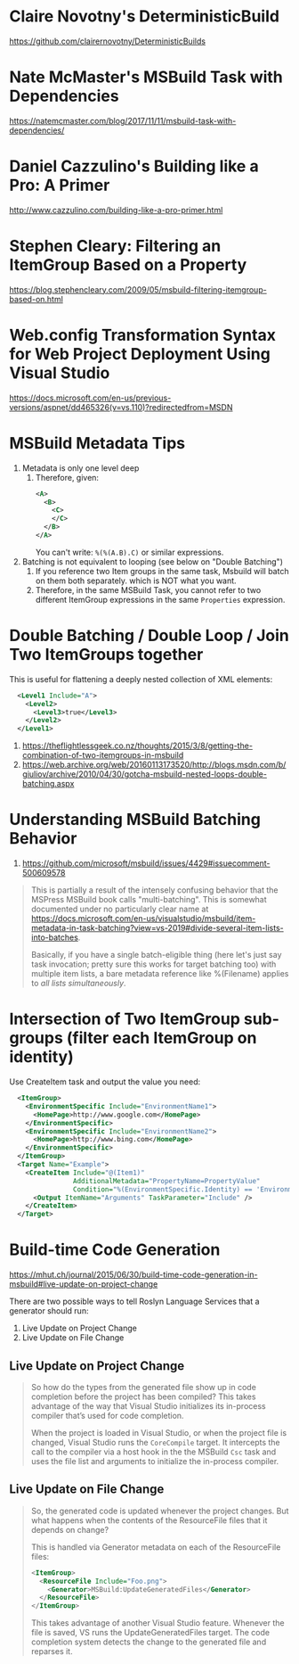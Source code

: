 # Claire Novotny's DeterministicBuild

https://github.com/clairernovotny/DeterministicBuilds

# Nate McMaster's MSBuild Task with Dependencies

https://natemcmaster.com/blog/2017/11/11/msbuild-task-with-dependencies/

# Daniel Cazzulino's Building like a Pro: A Primer

http://www.cazzulino.com/building-like-a-pro-primer.html

# Stephen Cleary: Filtering an ItemGroup Based on a Property

https://blog.stephencleary.com/2009/05/msbuild-filtering-itemgroup-based-on.html

# Web.config Transformation Syntax for Web Project Deployment Using Visual Studio
https://docs.microsoft.com/en-us/previous-versions/aspnet/dd465326(v=vs.110)?redirectedfrom=MSDN

# MSBuild Metadata Tips

1. Metadata is only one level deep
    1. Therefore, given:
        ```xml
        <A>
          <B>
            <C>
            </C>
          </B>
        </A>
        ```
        You can't write: `%(%(A.B).C)` or similar expressions.
2. Batching is not equivalent to looping (see below on "Double Batching")
   1. If you reference two Item groups in the same task, Msbuild will batch on them both separately. which is NOT what you want.
   2. Therefore, in the same MSBuild Task, you cannot refer to two different ItemGroup expressions in the same `Properties` expression.

# Double Batching / Double Loop / Join Two ItemGroups together
This is useful for flattening a deeply nested collection of XML elements:
```xml
  <Level1 Include="A">
    <Level2>
      <Level3>true</Level3>
    </Level2>
  </Level1>
```

1. https://theflightlessgeek.co.nz/thoughts/2015/3/8/getting-the-combination-of-two-itemgroups-in-msbuild
2. https://web.archive.org/web/20160113173520/http://blogs.msdn.com/b/giuliov/archive/2010/04/30/gotcha-msbuild-nested-loops-double-batching.aspx

# Understanding MSBuild Batching Behavior

1. https://github.com/microsoft/msbuild/issues/4429#issuecomment-500609578

> This is partially a result of the intensely confusing behavior that the MSPress MSBuild book calls "multi-batching". This is somewhat documented under no particularly clear name at https://docs.microsoft.com/en-us/visualstudio/msbuild/item-metadata-in-task-batching?view=vs-2019#divide-several-item-lists-into-batches.
> 
> Basically, if you have a single batch-eligible thing (here let's just say task invocation; pretty sure this works for target batching too) with multiple item lists, a bare metadata reference like %(Filename) applies to _all lists simultaneously_.

# Intersection of Two ItemGroup sub-groups (filter each ItemGroup on identity)
Use CreateItem task and output the value you need:

```xml
  <ItemGroup>
    <EnvironmentSpecific Include="EnvironmentName1">
      <HomePage>http://www.google.com</HomePage>
    </EnvironmentSpecific>
    <EnvironmentSpecific Include="EnvironmentName2">
      <HomePage>http://www.bing.com</HomePage>
    </EnvironmentSpecific>
  </ItemGroup>
  <Target Name="Example">
    <CreateItem Include="@(Item1)" 
                AdditionalMetadata="PropertyName=PropertyValue" 
                Condition="%(EnvironmentSpecific.Identity) == 'EnvironmentName1'">
      <Output ItemName="Arguments" TaskParameter="Include" />
    </CreateItem>
  </Target>
```

# Build-time Code Generation

https://mhut.ch/journal/2015/06/30/build-time-code-generation-in-msbuild#live-update-on-project-change

There are two possible ways to tell Roslyn Language Services that a generator should run:

1. Live Update on Project Change
2. Live Update on File Change

## Live Update on Project Change
> So how do the types from the generated file show up in code completion before the project has been compiled? This takes advantage of the way that Visual Studio initializes its in-process compiler that’s used for code completion.
> 
> When the project is loaded in Visual Studio, or when the project file is changed, Visual Studio runs the `CoreCompile` target. It intercepts the call to the compiler via a host hook in the the MSBuild `Csc` task and uses the file list and arguments to initialize the in-process compiler.

## Live Update on File Change

> So, the generated code is updated whenever the project changes. But what happens when the contents of the ResourceFile files that it depends on change?
> 
> This is handled via Generator metadata on each of the ResourceFile files:
> 
> ```xml
> <ItemGroup>
>   <ResourceFile Include="Foo.png">
>     <Generator>MSBuild:UpdateGeneratedFiles</Generator>
>   </ResourceFile>
> </ItemGroup>
> ```
> 
> This takes advantage of another Visual Studio feature. Whenever the file is saved, VS runs the UpdateGeneratedFiles target. The code completion system detects the change to the generated file and reparses it.
